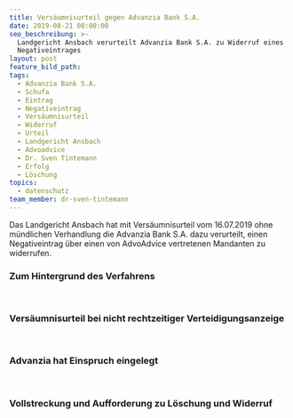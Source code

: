 ```yaml
---
title: Versäumnisurteil gegen Advanzia Bank S.A.
date: 2019-08-21 00:00:00
seo_beschreibung: >-
  Landgericht Ansbach verurteilt Advanzia Bank S.A. zu Widerruf eines
  Negativeintrages
layout: post
feature_bild_path:
tags:
  - Advanzia Bank S.A.
  - Schufa
  - Eintrag
  - Negativeintrag
  - Versäumnisurteil
  - Widerruf
  - Urteil
  - Landgericht Ansbach
  - Advoadvice
  - Dr. Sven Tintemann
  - Erfolg
  - Löschung
topics:
  - datenschutz
team_member: dr-sven-tintemann
---
```


Das Landgericht Ansbach hat mit Vers&auml;umnisurteil vom 16.07.2019 ohne m&uuml;ndlichen Verhandlung die Advanzia Bank S.A. dazu verurteilt, einen Negativeintrag &uuml;ber einen von AdvoAdvice vertretenen Mandanten zu widerrufen.&nbsp;

### Zum Hintergrund des Verfahrens

&nbsp;

### Vers&auml;umnisurteil bei nicht rechtzeitiger Verteidigungsanzeige

&nbsp;

### Advanzia hat Einspruch eingelegt

&nbsp;

### Vollstreckung und Aufforderung zu Löschung und Widerruf

&nbsp;
